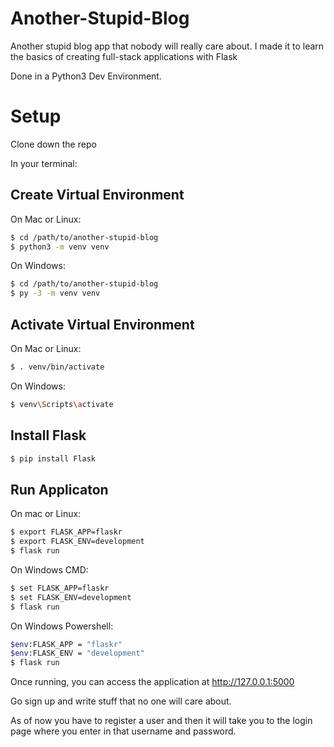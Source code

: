 # Another-Stupid-Blog
Another stupid blog app that nobody will really care about. I made it to learn the basics of creating full-stack applications with Flask

Done in a Python3 Dev Environment.

# Setup

Clone down the repo

In your terminal:

## Create Virtual Environment 

On Mac or Linux: 

```bash
$ cd /path/to/another-stupid-blog
$ python3 -m venv venv
```

On Windows:

```bash
$ cd /path/to/another-stupid-blog
$ py -3 -m venv venv
```

## Activate Virtual Environment

On Mac or Linux:

```bash
$ . venv/bin/activate
```

On Windows:

```bash
$ venv\Scripts\activate
```

## Install Flask 

```bash
$ pip install Flask
```

## Run Applicaton

On mac or Linux:

```bash
$ export FLASK_APP=flaskr
$ export FLASK_ENV=development
$ flask run
```

On Windows CMD:

```bash
$ set FLASK_APP=flaskr
$ set FLASK_ENV=development
$ flask run
```

On Windows Powershell:

```bash
$env:FLASK_APP = "flaskr"
$env:FLASK_ENV = "development"
$ flask run
```

Once running, you can access the application at http://127.0.0.1:5000 

Go sign up and write stuff that no one will care about.

As of now you have to register a user and then it will take you to the login page where you enter in that username and password.